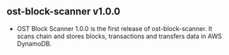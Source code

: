 ## ost-block-scanner v1.0.0
- OST Block Scanner 1.0.0 is the first release of ost-block-scanner. It scans chain and stores blocks, transactions and transfers data in AWS DynamoDB.
